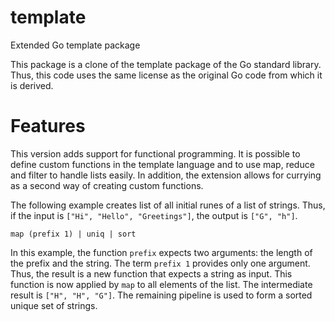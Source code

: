 # template
Extended Go template package

This package is a clone of the template package of the Go standard library. 
Thus, this code uses the same license as the original Go code from which it is derived.

# Features

This version adds support for functional programming.
It is possible to define custom functions in the template language and to use map, reduce and filter to handle lists easily.
In addition, the extension allows for currying as a second way of creating custom functions.

The following example creates list of all initial runes of a list of strings.
Thus, if the input is `["Hi", "Hello", "Greetings"]`, the output is `["G", "h"]`.

```
map (prefix 1) | uniq | sort
```

In this example, the function `prefix` expects two arguments: the length of the prefix and the string.
The term `prefix 1` provides only one argument. Thus, the result is a new function that expects a string as input.
This function is now applied by `map` to all elements of the list. The intermediate result is `["H", "H", "G"]`.
The remaining pipeline is used to form a sorted unique set of strings.